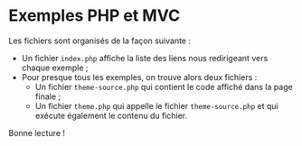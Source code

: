 # Exemples PHP et MVC

Les fichiers sont organisés de la façon suivante :

- Un fichier `index.php` affiche la liste des liens nous redirigeant vers
  chaque exemple ;
- Pour presque tous les exemples, on trouve alors deux fichiers :
  - Un fichier `theme-source.php` qui contient le code affiché dans la page finale ;
  - Un fichier `theme.php` qui appelle le fichier `theme-source.php` et qui
    exécute également le contenu du fichier.

Bonne lecture !
